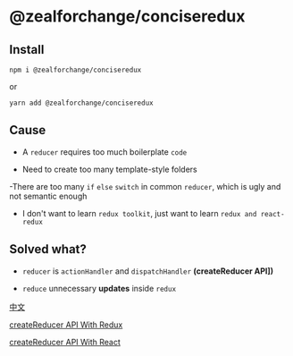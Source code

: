 # @zealforchange/conciseredux

## Install

`npm i @zealforchange/conciseredux`

or

`yarn add @zealforchange/conciseredux`

## Cause

- A `reducer` requires too much boilerplate `code`

- Need to create too many template-style folders

-There are too many `if` `else` `switch` in common `reducer`, which is ugly and not semantic enough

- I don't want to learn `redux toolkit`, just want to learn `redux and react-redux`

## Solved what?

- `reducer` is `actionHandler` and `dispatchHandler` **(createReducer API])**

- `reduce` unnecessary **updates** inside `redux`

[中文](/docs/CN_README.md)

[createReducer API With Redux](/docs/createReducer.md)

[createReducer API With React](/docs/createReducerWithReact.md)
